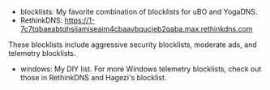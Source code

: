 * blocklists: My favorite combination of blocklists for uBO and YogaDNS.
* RethinkDNS:
 https://1-7c7tqbaeabtqhsijamiseaim4cbaavbqucjeb2qaba.max.rethinkdns.com

These blocklists include aggressive security blocklists, moderate ads, and telemetry blocklists.
* windows: My DIY list. For more Windows telemetry blocklists, check out those in RethinkDNS and Hagezi's blocklist.

